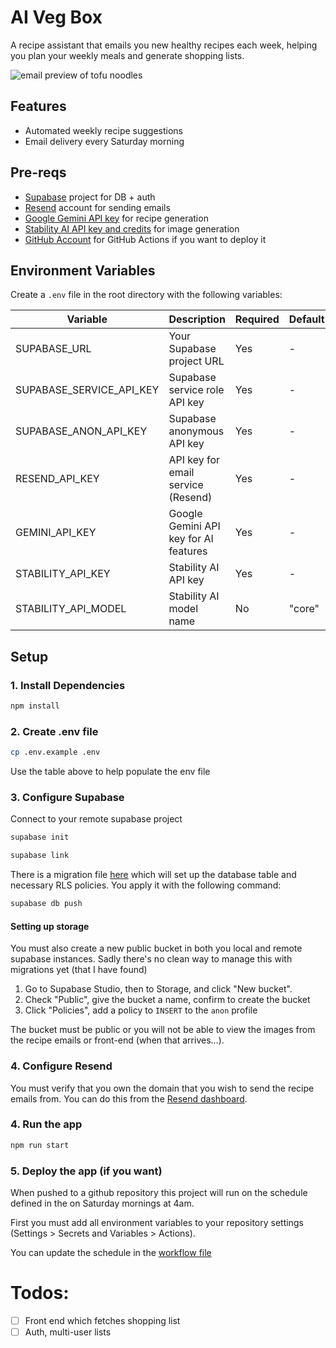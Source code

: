 # AI Veg Box

A recipe assistant that emails you new healthy recipes each week, helping you plan your weekly meals and generate shopping lists.

![email preview of tofu noodles](assets/cover.png)

## Features

- Automated weekly recipe suggestions
- Email delivery every Saturday morning

## Pre-reqs

- [Supabase](https://supabase.com/) project for DB + auth
- [Resend](https://resend.com/) account for sending emails
- [Google Gemini API key](https://ai.google.dev/gemini-api/docs/quickstart) for recipe generation
- [Stability AI API key and credits](https://stability.ai/api) for image generation
- [GitHub Account](https://github.com/) for GitHub Actions if you want to deploy it

## Environment Variables

Create a `.env` file in the root directory with the following variables:

| Variable                 | Description                           | Required | Default |
| ------------------------ | ------------------------------------- | -------- | ------- |
| SUPABASE_URL             | Your Supabase project URL             | Yes      | -       |
| SUPABASE_SERVICE_API_KEY | Supabase service role API key         | Yes      | -       |
| SUPABASE_ANON_API_KEY    | Supabase anonymous API key            | Yes      | -       |
| RESEND_API_KEY           | API key for email service (Resend)    | Yes      | -       |
| GEMINI_API_KEY           | Google Gemini API key for AI features | Yes      | -       |
| STABILITY_API_KEY        | Stability AI API key                  | Yes      | -       |
| STABILITY_API_MODEL      | Stability AI model name               | No       | "core"  |

## Setup

### 1. Install Dependencies

```bash
npm install
```

### 2. Create .env file

```bash
cp .env.example .env
```

Use the table above to help populate the env file

### 3. Configure Supabase

Connect to your remote supabase project

```bash
supabase init
```

```bash
supabase link
```

There is a migration file [here](supabase/migrations/20250225171720_init.sql) which will set up the database table and necessary RLS policies. You apply it with the following command:

```bash
supabase db push
```

#### Setting up storage

You must also create a new public bucket in both you local and remote supabase instances. Sadly there's no clean way to manage this with migrations yet (that I have found)

1. Go to Supabase Studio, then to Storage, and click "New bucket".
2. Check "Public", give the bucket a name, confirm to create the bucket
3. Click "Policies", add a policy to `INSERT` to the `anon` profile

The bucket must be public or you will not be able to view the images from the recipe emails or front-end (when that arrives...).

### 4. Configure Resend

You must verify that you own the domain that you wish to send the recipe emails from. You can do this from the [Resend dashboard](https://resend.com/domains).

### 4. Run the app

```bash
npm run start
```

### 5. Deploy the app (if you want)

When pushed to a github repository this project will run on the schedule defined in the on Saturday mornings at 4am.

First you must add all environment variables to your repository settings (Settings > Secrets and Variables > Actions).

You can update the schedule in the [workflow file](.github/workflows/schedule.yaml)

# Todos:

- [ ] Front end which fetches shopping list
- [ ] Auth, multi-user lists
